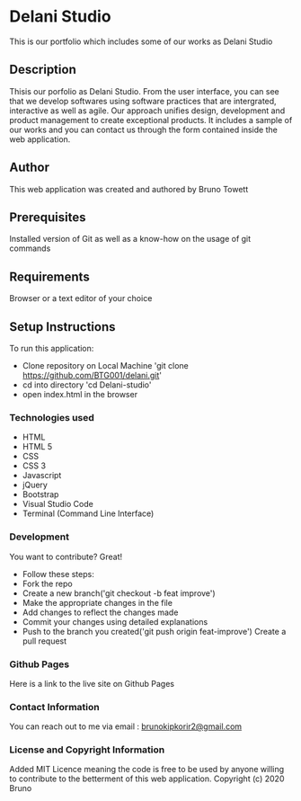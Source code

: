 # Delani Studio

 This is our portfolio which includes some of our works as Delani Studio

 ## Description

  Thisis our porfolio as Delani Studio. From the user interface, you can see that we develop softwares using software practices that are intergrated, interactive as well as agile. Our approach unifies design, development and product management to create exceptional products. It includes a sample of our works and you can contact us through the form contained inside the web application.

  ## Author

  This web application was created and authored by Bruno Towett

  ## Prerequisites

  Installed  version of Git as well as a know-how on the usage of git commands

  ## Requirements

  Browser or a text editor of your choice

  ## Setup Instructions

  To run this application:
  * Clone repository on Local Machine 'git clone https://github.com/BTG001/delani.git'
  * cd into directory 'cd Delani-studio'
  * open index.html in the browser

  ### Technologies used

  * HTML
  * HTML 5
  * CSS
  * CSS 3
  * Javascript
  * jQuery
  * Bootstrap
  * Visual Studio Code
  * Terminal (Command Line Interface)

  ### Development

  You want to contribute? Great!
  * Follow these steps:
  * Fork the repo
  * Create a new branch('git checkout -b feat improve')
  * Make the appropriate changes in the file
  * Add changes to reflect the changes made
  * Commit your changes using detailed explanations
  * Push to the branch you created('git push origin feat-improve')
  Create a pull request

  ### Github Pages

  Here is a link to the live site on Github Pages 

  ### Contact Information

  You can reach out to me via email : brunokipkorir2@gmail.com

  ### License and Copyright Information

  Added MIT Licence meaning the code is free to be used by anyone willing to contribute to the betterment of this web application.
  Copyright (c) 2020 Bruno




